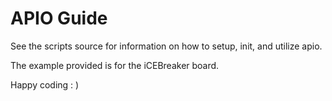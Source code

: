 # APIO Guide #
 
See the scripts source for information on how to setup, init, and utilize apio.  

The example provided is for the iCEBreaker board.

Happy coding : )
